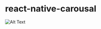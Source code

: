 # react-native-carousal



![Alt Text](https://github.com/chrehman/react-native-carousal/blob/master/carousal.gif)


